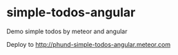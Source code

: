 # simple-todos-angular
Demo simple todos by meteor and angular

Deploy to http://phund-simple-todos-angular.meteor.com